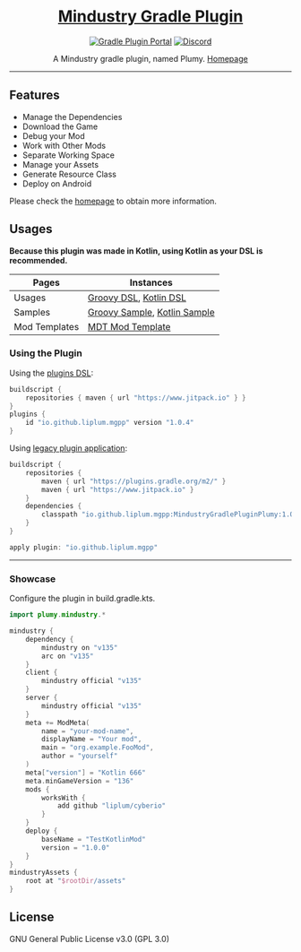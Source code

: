 <div align="center">

# [Mindustry Gradle Plugin](https://plumygame.github.io/mgpp/)
[![Gradle Plugin Portal](https://img.shields.io/gradle-plugin-portal/v/io.github.liplum.mgpp?color=02303a&label=Gradle%20Plugin&logo=Gradle&style=for-the-badge)](https://plugins.gradle.org/plugin/io.github.liplum.mgpp)
[![Discord](https://img.shields.io/discord/937228972041842718?color=%23529b69&label=Discord&logo=Discord&style=for-the-badge)](https://discord.gg/3Hrep3WtUz)

A Mindustry gradle plugin, named Plumy.
[Homepage](https://plumygame.github.io/mgpp/)
___
</div>

## Features

- Manage the Dependencies
- Download the Game
- Debug your Mod
- Work with Other Mods
- Separate Working Space
- Manage your Assets
- Generate Resource Class
- Deploy on Android

Please check the [homepage](https://plumygame.github.io/mgpp/) to obtain more information.
## Usages

**Because this plugin was made in Kotlin, using Kotlin as your DSL is recommended.**

| Pages         | Instances                                                                                                                                                      |
|---------------|----------------------------------------------------------------------------------------------------------------------------------------------------------------|
| Usages        | [Groovy DSL](https://plumygame.github.io/mgpp/groovy.html), [Kotlin DSL](https://plumygame.github.io/mgpp/kotlin.html)                                         |
| Samples       | [Groovy Sample](https://github.com/PlumyGame/mgpp/tree/master/TestProjectGroovy), [Kotlin Sample](https://github.com/PlumyGame/mgpp/tree/master/TestProjectKt) |
| Mod Templates | [MDT Mod Template](https://github.com/liplum/MdtModTemplate)                                                                                                   |

### Using the Plugin

Using the [plugins DSL](https://docs.gradle.org/current/userguide/plugins.html#sec:plugins_block):

```groovy
buildscript {
    repositories { maven { url "https://www.jitpack.io" } }
}
plugins {
    id "io.github.liplum.mgpp" version "1.0.4"
}
```

Using [legacy plugin application](https://docs.gradle.org/current/userguide/plugins.html#sec:old_plugin_application):

```groovy
buildscript {
    repositories {
        maven { url "https://plugins.gradle.org/m2/" }
        maven { url "https://www.jitpack.io" }
    }
    dependencies {
        classpath "io.github.liplum.mgpp:MindustryGradlePluginPlumy:1.0.4"
    }
}

apply plugin: "io.github.liplum.mgpp"
```

___

### Showcase

Configure the plugin in build.gradle.kts.

```kotlin
import plumy.mindustry.*

mindustry {
    dependency {
        mindustry on "v135"
        arc on "v135"
    }
    client {
        mindustry official "v135"
    }
    server {
        mindustry official "v135"
    }
    meta += ModMeta(
        name = "your-mod-name",
        displayName = "Your mod",
        main = "org.example.FooMod",
        author = "yourself"
    )
    meta["version"] = "Kotlin 666"
    meta.minGameVersion = "136"
    mods {
        worksWith {
            add github "liplum/cyberio"
        }
    }
    deploy {
        baseName = "TestKotlinMod"
        version = "1.0.0"
    }
}
mindustryAssets {
    root at "$rootDir/assets"
}
```

## License

GNU General Public License v3.0 (GPL 3.0)